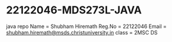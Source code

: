 # 22122046-MDS273L-JAVA
java repo
Name = Shubham Hiremath
Reg.No = 22122046
Email = shubham.hiremath@msds.christuniversity.in
class = 2MSC DS
